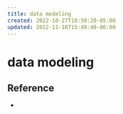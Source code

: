 ```yaml
---
title: data modeling
created: 2022-10-27T18:50:20-05:00
updated: 2022-11-16T15:49:40-06:00
---
```


# data modeling

## Reference
- 